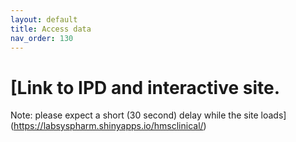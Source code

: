 ```yaml
---
layout: default
title: Access data
nav_order: 130
--- 
```

# [Link to IPD and interactive site. 
Note: please expect a short (30 second) delay while the site loads](https://labsyspharm.shinyapps.io/hmsclinical/)
